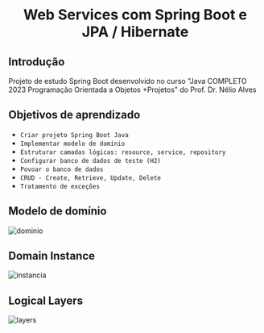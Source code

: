 <h1 align="center">
  <p align="center"> Web Services com Spring Boot e JPA / Hibernate </p>
</h1>

## Introdução
Projeto de estudo Spring Boot desenvolvido no curso "Java COMPLETO 2023 Programação Orientada a Objetos +Projetos" do Prof. Dr. Nélio Alves

## Objetivos de aprendizado
* ``Criar projeto Spring Boot Java``
* ``Implementar modelo de domínio``
* ``Estruturar camadas lógicas: resource, service, repository``
* ``Configurar banco de dados de teste (H2)``
* ``Povoar o banco de dados``
* ``CRUD - Create, Retrieve, Update, Delete``
* ``Tratamento de exceções``

## Modelo de domínio
![dominio](https://i.imgur.com/6FjJdoU.png)

## Domain Instance
![instancia](https://i.imgur.com/PAQwZCI.png)

## Logical Layers 
![layers](https://i.imgur.com/HnVyThN.png)

